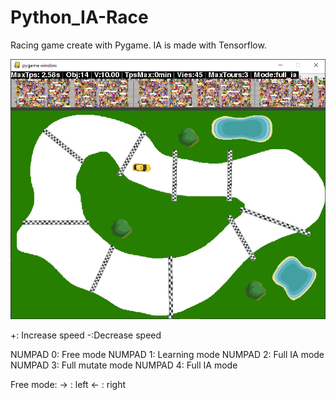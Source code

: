 # Python_IA-Race

Racing game create with Pygame. IA is made with Tensorflow.

![Alt text](AI-Race-screenshot.png?raw=true "AI-Race")

+: Increase speed
-:Decrease speed

NUMPAD 0: Free mode
NUMPAD 1: Learning mode
NUMPAD 2: Full IA mode
NUMPAD 3: Full mutate mode
NUMPAD 4: Full IA mode

Free mode:
→ : left
← : right

